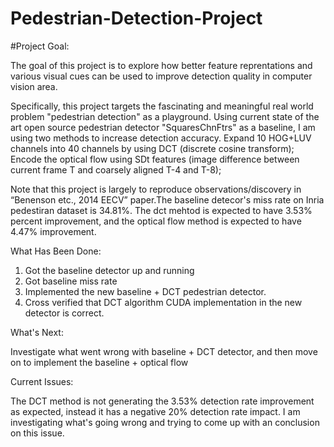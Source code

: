 # Pedestrian-Detection-Project



#Project Goal:

The goal of this project is to explore how better feature reprentations and various visual cues can be used to improve detection quality in computer vision area.

Specifically, this project targets the fascinating and meaningful real world problem "pedestrian detection" as a playground. Using current state of the art open source pedestrian detector "SquaresChnFtrs" as a baseline, I am using two methods to increase detection accuracy. Expand 10 HOG+LUV channels into 40 channels by using DCT (discrete cosine transform); Encode the optical flow using SDt features (image difference between current frame T and coarsely aligned T-4 and T-8); 


Note that this project is largely to reproduce observations/discovery in “Benenson etc., 2014 EECV” paper.The baseline detecor's miss rate on Inria pedestiran dataset is 34.81%. The dct mehtod is expected to have 3.53% percent improvement, and the optical flow method is expected to have 4.47% improvement. 



What Has Been Done:

1. Got the baseline detector up and running
2. Got baseline  miss rate
3. Implemented the new baseline + DCT pedestrian detector. 
5. Cross verified that DCT algorithm CUDA implementation in the new detector is correct.


What's Next:

Investigate what went wrong with baseline + DCT detector, and then move on to implement the baseline + optical flow 

Current Issues:

The DCT method is not generating the 3.53% detection rate improvement as expected, instead it has a negative 20% detection rate impact. I am investigating what's going wrong and trying to come up with an conclusion on this issue.
